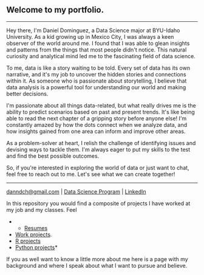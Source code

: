 ## Welcome to my portfolio.
---
Hey there, I'm Daniel Dominguez, a Data Science major at BYU-Idaho University. As a kid growing up in Mexico City, I was always a keen observer of the world around me. I found that I was able to glean insights and patterns from the things that most people didn't notice. This natural curiosity and analytical mind led me to the fascinating field of data science.

To me, data is like a story waiting to be told. Every set of data has its own narrative, and it's my job to uncover the hidden stories and connections within it. As someone who is passionate about storytelling, I believe that data analysis is a powerful tool for understanding our world and making better decisions.

I'm passionate about all things data-related, but what really drives me is the ability to predict scenarios based on past and present trends. It's like being able to read the next chapter of a gripping story before anyone else! I'm constantly amazed by how the dots connect when we analyze data, and how insights gained from one area can inform and improve other areas.

As a problem-solver at heart, I relish the challenge of identifying issues and devising ways to tackle them.  I'm always eager to put my skills to the test and find the best possible outcomes.

So, if you're interested in exploring the world of data or just want to chat, feel free to reach out to me. Let's see what we can create together!


---
<a href="danndch@gmail.com">danndch@gmail.com</a>
| <a href="https://www.byui.edu/mathematics/student-resources/data-science">Data Science Program</a>
| <a href="https://www.linkedin.com/in/dann-dominguez"/> LinkedIn</a>
</div>


In this repository you would find a composite of projects I have worked at my job and my classes. Feel 

* * <a href="https://github.com/danndch/daniel_dominguez_portfolio/tree/master/Resume">Resumes</a>
* <a href="https://github.com/danndch/daniel_dominguez_portfolio">Work projects</a>. 
* <a href="https://github.com/danndch/daniel_dominguez_portfolio/tree/master/R">R projects</a>
* <a href="https://github.com/danndch/daniel_dominguez_portfolio">Python projects</a>* 



If you as well want to know a little more about me here is a page with my background and where I speak about what I want to pursue and believe.

